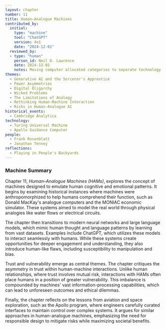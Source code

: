```yaml
---
layout: chapter
number: 11
title: Human–Analogue Machines
contributed_by:
  initial:
    type: "machine"
    tool: "ChatGPT"
    version: 4o1
    date: "2024-12-01"
  reviewed_by:
  - type: "human"
    person_id: Neil D. Lawrence
    date: 2024-12-02
    notes: Moving computer allocated categories to separate technology and media and to merge reflections.
themes:
  - Generative AI and the Sorcerer's Apprentice
  - Power Asymmetries
  - Digital Oligarchy
  - Wicked Problems
  - The Limitations of Analogy
  - Rethinking Human-Machine Interaction
  - Risks in Human-Analogue AI
historical_events:
  - Cambridge Analytica
technology:
  - Turing Universal Machine
  - Apollo Guidance Computer
people:
  - Frank Rosenblatt
  - Jonathan Tenney
reflections:
  - Playing in People's Backyards
---
```


<div class="machine-commentary" markdown="1">
  
### Machine Summary

Chapter 11, *Human–Analogue Machines (HAMs)*, explores the concept of machines designed to emulate human cognitive and emotional patterns. It begins by examining historical instances where machines were anthropomorphized to help humans comprehend their function, such as Donald MacKay's analogue computers and the MONIAC economic simulator. These systems aimed to model the real world through physical analogies like water flows or electrical circuits.

The chapter then transitions to modern neural networks and large language models, which mimic human thought and language patterns by learning from vast datasets. Examples include ChatGPT, which utilizes these models to interact seamlessly with humans. While these systems create opportunities for deeper engagement and understanding, they also introduce human-like flaws, including susceptibility to manipulation and bias.

Trust and vulnerability emerge as central themes. The chapter critiques the asymmetry in trust within human-machine interactions. Unlike human relationships, where trust involves mutual risk, interactions with HAMs often place humans in a position of greater vulnerability. This imbalance is compounded by machines' vast information-processing capabilities, which can lead to unforeseen outcomes and ethical dilemmas.

Finally, the chapter reflects on the lessons from aviation and space exploration, such as the Apollo program, where engineers carefully curated interfaces to maintain control over complex systems. It argues for similar approaches in human-analogue machines, emphasizing the need for responsible design to mitigate risks while maximizing societal benefits.
</div>
